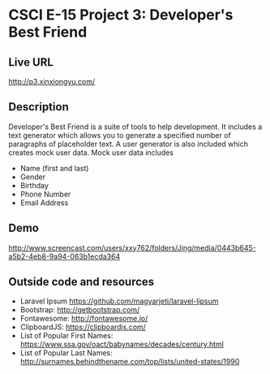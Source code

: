 # CSCI E-15 Project 3: Developer's Best Friend

## Live URL
<http://p3.xinxiongyu.com/>

## Description
Developer's Best Friend is a suite of tools to help development.
It includes a text generator which allows you to generate a specified number of paragraphs of placeholder text.
A user generator is also included which creates mock user data. Mock user data includes
* Name (first and last)
* Gender
* Birthday
* Phone Number
* Email Address

## Demo
<http://www.screencast.com/users/xxy762/folders/Jing/media/0443b645-a5b2-4eb8-9a94-063b1ecda364>


## Outside code and resources
* Laravel Ipsum <https://github.com/magyarjeti/laravel-lipsum>
* Bootstrap: <http://getbootstrap.com/>
* Fontawesome: <http://fontawesome.io/>
* ClipboardJS: <https://clipboardjs.com/>
* List of Popular First Names: <https://www.ssa.gov/oact/babynames/decades/century.html>
* List of Popular Last Names: <http://surnames.behindthename.com/top/lists/united-states/1990>